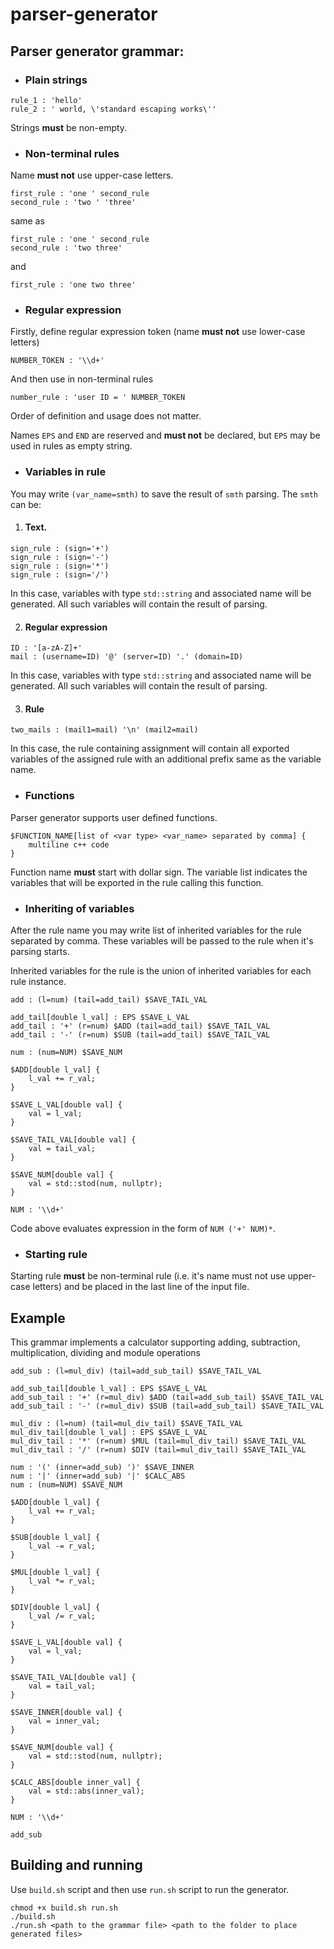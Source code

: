 # parser-generator
## Parser generator grammar:

- ### Plain strings
```
rule_1 : 'hello'
rule_2 : ' world, \'standard escaping works\''
```
Strings **must** be non-empty. 

- ### Non-terminal rules

Name **must not** use upper-case letters.
```
first_rule : 'one ' second_rule
second_rule : 'two ' 'three'
```
same as
```
first_rule : 'one ' second_rule
second_rule : 'two three'
```
and
```
first_rule : 'one two three'
```
- ### Regular expression

Firstly, define regular expression token (name **must not** use lower-case letters)

```
NUMBER_TOKEN : '\\d+'
```
And then use in non-terminal rules

```    
number_rule : 'user ID = ' NUMBER_TOKEN
```
Order of definition and usage does not matter.

Names `EPS` and `END` are reserved and **must not** be declared, but `EPS` may be used in rules as empty string.
- ### Variables in rule

You may write `(var_name=smth)` to save the result of `smth` parsing. The `smth` can be:

1) #### Text. 
    
```
sign_rule : (sign='+')
sign_rule : (sign='-')
sign_rule : (sign='*')
sign_rule : (sign='/')
```

In this case, variables with type `std::string` and associated name will be generated. All such variables will contain the result of parsing.

2) #### Regular expression

```
ID : '[a-zA-Z]+'
mail : (username=ID) '@' (server=ID) '.' (domain=ID)
```

In this case, variables with type `std::string` and associated name will be generated. All such variables will contain the result of parsing.

3) #### Rule

```
two_mails : (mail1=mail) '\n' (mail2=mail)
```

In this case, the rule containing assignment will contain all exported variables of the assigned rule with an additional prefix same as the variable name.

- ### Functions

Parser generator supports user defined functions. 

```
$FUNCTION_NAME[list of <var type> <var_name> separated by comma] {
    multiline c++ code
}
```

Function name **must** start with dollar sign. The variable list indicates the variables that will be exported in the rule calling this function.

- ### Inheriting of variables

After the rule name you may write list of inherited variables for the rule separated by comma. These variables will be passed to the rule when it's parsing starts. 

Inherited variables for the rule is the union of inherited variables for each rule instance.

```
add : (l=num) (tail=add_tail) $SAVE_TAIL_VAL

add_tail[double l_val] : EPS $SAVE_L_VAL
add_tail : '+' (r=num) $ADD (tail=add_tail) $SAVE_TAIL_VAL
add_tail : '-' (r=num) $SUB (tail=add_tail) $SAVE_TAIL_VAL

num : (num=NUM) $SAVE_NUM

$ADD[double l_val] {
    l_val += r_val;
}

$SAVE_L_VAL[double val] {
    val = l_val;
}

$SAVE_TAIL_VAL[double val] {
    val = tail_val;
}

$SAVE_NUM[double val] {
    val = std::stod(num, nullptr);
}

NUM : '\\d+'
```

Code above evaluates expression in the form of `NUM ('+' NUM)*`.

- ### Starting rule

Starting rule **must** be non-terminal rule (i.e. it's name must not use upper-case letters) and be placed in the last line of the input file.

## Example

This grammar implements a calculator supporting adding, subtraction, multiplication, dividing and module operations

```
add_sub : (l=mul_div) (tail=add_sub_tail) $SAVE_TAIL_VAL

add_sub_tail[double l_val] : EPS $SAVE_L_VAL
add_sub_tail : '+' (r=mul_div) $ADD (tail=add_sub_tail) $SAVE_TAIL_VAL
add_sub_tail : '-' (r=mul_div) $SUB (tail=add_sub_tail) $SAVE_TAIL_VAL

mul_div : (l=num) (tail=mul_div_tail) $SAVE_TAIL_VAL
mul_div_tail[double l_val] : EPS $SAVE_L_VAL
mul_div_tail : '*' (r=num) $MUL (tail=mul_div_tail) $SAVE_TAIL_VAL
mul_div_tail : '/' (r=num) $DIV (tail=mul_div_tail) $SAVE_TAIL_VAL

num : '(' (inner=add_sub) ')' $SAVE_INNER
num : '|' (inner=add_sub) '|' $CALC_ABS
num : (num=NUM) $SAVE_NUM

$ADD[double l_val] {
    l_val += r_val;
}

$SUB[double l_val] {
    l_val -= r_val;
}

$MUL[double l_val] {
    l_val *= r_val;
}

$DIV[double l_val] {
    l_val /= r_val;
}

$SAVE_L_VAL[double val] {
    val = l_val;
}

$SAVE_TAIL_VAL[double val] {
    val = tail_val;
}

$SAVE_INNER[double val] {
    val = inner_val;
}

$SAVE_NUM[double val] {
    val = std::stod(num, nullptr);
}

$CALC_ABS[double inner_val] {
    val = std::abs(inner_val);
}

NUM : '\\d+'

add_sub
```

## Building and running

Use `build.sh` script and then use `run.sh` script to run the generator.

```
chmod +x build.sh run.sh
./build.sh
./run.sh <path to the grammar file> <path to the folder to place generated files>
```
